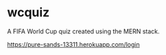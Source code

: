 # wcquiz
A FIFA World Cup quiz created using the MERN stack.

https://pure-sands-13311.herokuapp.com/login
